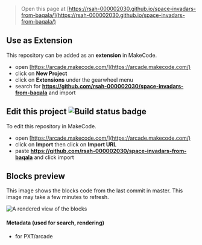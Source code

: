  


> Open this page at [https://rsah-000002030.github.io/space-invadars-from-baqala/](https://rsah-000002030.github.io/space-invadars-from-baqala/)

## Use as Extension

This repository can be added as an **extension** in MakeCode.

* open [https://arcade.makecode.com/](https://arcade.makecode.com/)
* click on **New Project**
* click on **Extensions** under the gearwheel menu
* search for **https://github.com/rsah-000002030/space-invadars-from-baqala** and import

## Edit this project ![Build status badge](https://github.com/rsah-000002030/space-invadars-from-baqala/workflows/MakeCode/badge.svg)

To edit this repository in MakeCode.

* open [https://arcade.makecode.com/](https://arcade.makecode.com/)
* click on **Import** then click on **Import URL**
* paste **https://github.com/rsah-000002030/space-invadars-from-baqala** and click import

## Blocks preview

This image shows the blocks code from the last commit in master.
This image may take a few minutes to refresh.

![A rendered view of the blocks](https://github.com/rsah-000002030/space-invadars-from-baqala/raw/master/.github/makecode/blocks.png)

#### Metadata (used for search, rendering)

* for PXT/arcade
<script src="https://makecode.com/gh-pages-embed.js"></script><script>makeCodeRender("{{ site.makecode.home_url }}", "{{ site.github.owner_name }}/{{ site.github.repository_name }}");</script>
